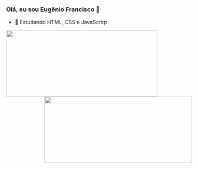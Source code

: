 ###   Olá, eu sou Eugênio Francisco 👋

- 🌱 Estudando HTML, CSS e JavaScritp

<div align="center" display="inline-blocks">
  <a href="https://github.com/eugeniofr1">
  <img align="left" height="180em" width="410em" src="https://github-readme-stats.vercel.app/api?username=eugeniofr1&show_icons=true&theme=dracula&include_all_commits=true&count_private=true"/>
  <img align= "right" height="180em" width="400em" src="https://github-readme-stats.vercel.app/api/top-langs/?username=eugeniofr1&layout=compact&langs_count=7&theme=dracula"/>
</div>
